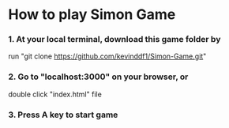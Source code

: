 # How to play Simon Game

### 1. At your local terminal, download this game folder by
  run "git clone https://github.com/kevinddf1/Simon-Game.git"

### 2. Go to "localhost:3000" on your browser, or
  double click "index.html" file

### 3. Press A key to start game
